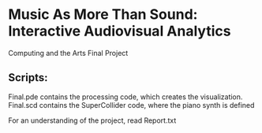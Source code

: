 # Music As More Than Sound: Interactive Audiovisual Analytics
Computing and the Arts Final Project

## Scripts:
Final.pde contains the processing code, which creates the visualization. <br/>
Final.scd contains the SuperCollider code, where the piano synth is defined <br/>

For an understanding of the project, read Report.txt
